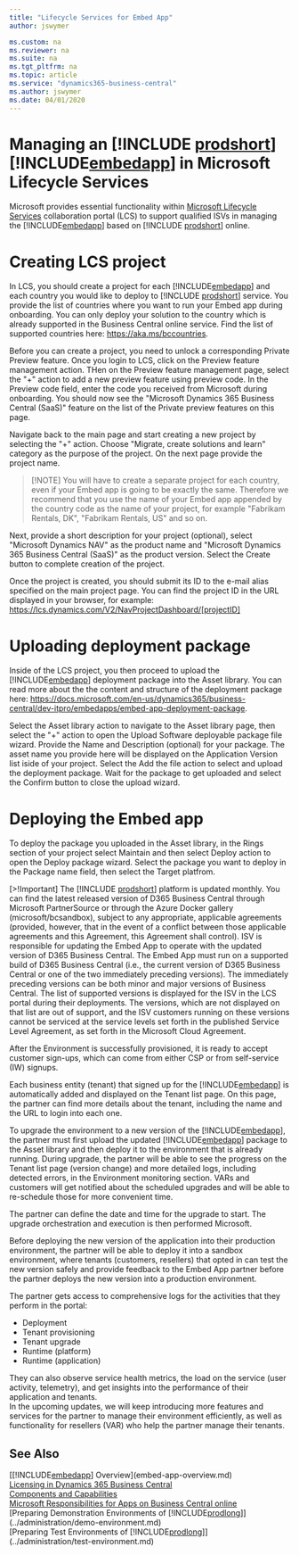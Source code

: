 ```yaml
---
title: "Lifecycle Services for Embed App"
author: jswymer

ms.custom: na
ms.reviewer: na
ms.suite: na
ms.tgt_pltfrm: na
ms.topic: article
ms.service: "dynamics365-business-central"
ms.author: jswymer
ms.date: 04/01/2020
---
```


# Managing an [!INCLUDE [prodshort](../developer/includes/prodshort.md)] [!INCLUDE[embedapp](../developer/includes/embedapp.md)] in Microsoft Lifecycle Services

Microsoft provides essential functionality within [Microsoft Lifecycle Services](https://lcs.dynamics.com/v2) collaboration portal (LCS) to support qualified ISVs in managing the [!INCLUDE[embedapp](../developer/includes/embedapp.md)] based on [!INCLUDE [prodshort](../developer/includes/prodshort.md)] online.  

# Creating LCS project

In LCS, you should create a project for each [!INCLUDE[embedapp](../developer/includes/embedapp.md)] and each country you would like to deploy to [!INCLUDE [prodshort](../developer/includes/prodshort.md)] service. You provide the list of countries where you want to run your Embed app during onboarding. You can only deploy your solution to the country which is already supported in the Business Central online service. Find the list of supported countries here: https://aka.ms/bccountries. 

Before you can create a project, you need to unlock a corresponding Private Preview feature. Once you login to LCS, click on the Preview feature management action. THen on the Preview feature management page, select the "+" action to add a new preview feature using preview code. In the Preview code field, enter the code you received from Microsoft during onboarding. You should now see the "Microsoft Dynamics 365 Business Central (SaaS)" feature on the list of the Private preview features on this page.     

Navigate back to the main page and start creating a new project by selecting the "+" action. Choose "Migrate, create solutions and learn" category as the purpose of the project. On the next page provide the project name. 

> [!NOTE] You will have to create a separate project for each country, even if your Embed app is going to be exactly the same. Therefore we recommend that you use the name of your Embed app appended by the country code as the name of your project, for example "Fabrikam Rentals, DK", "Fabrikam Rentals, US" and so on.

Next, provide a short description for your project (optional), select "Microsoft Dynamics NAV" as the product name and "Microsoft Dynamics 365 Business Central (SaaS)" as the product version. Select the Create button to complete creation of the project. 

Once the project is created, you should submit its ID to the e-mail alias specified on the main project page. You can find the project ID in the URL displayed in your browser, for example: https://lcs.dynamics.com/V2/NavProjectDashboard/[projectID]

# Uploading deployment package

Inside of the LCS project, you then proceed to upload the [!INCLUDE[embedapp](../developer/includes/embedapp.md)] deployment package into the Asset library. You can read more about the the content and structure of the deployment package here: https://docs.microsoft.com/en-us/dynamics365/business-central/dev-itpro/embedapps/embed-app-deployment-package. 

Select the Asset library action to navigate to the Asset library page, then select the "+" action to open the Upload Software deployable package file wizard. Provide the Name and Description (optional) for your package. The asset name you provide here will be displayed on the Application Version list iside of your project. Select the Add the file action to select and upload the deployment package. Wait for the package to get uploaded and select the Confirm button to close the upload wizard.  

# Deploying the Embed app

To deploy the package you uploaded in the Asset library, in the Rings section of your project select Maintain and then select Deploy action to open the Deploy package wizard. Select the package you want to deploy in the Package name field, then select the Target platfrom. 

[>!Important] The [!INCLUDE [prodshort](../developer/includes/prodshort.md)] platform is updated monthly. You can find the latest released version of D365 Business Central through Microsoft PartnerSource or through the Azure Docker gallery (microsoft/bcsandbox), subject to any appropriate, applicable agreements (provided, however, that in the event of a conflict between those applicable agreements and this Agreement, this Agreement shall control).  ISV is responsible for updating the Embed App to operate with the updated version of D365 Business Central.  The Embed App must run on a supported build of D365 Business Central (i.e., the current version of D365 Business Central or one of the two immediately preceding versions). The immediately preceding versions can be both minor and major versions of Business Central. The list of supported versions is displayed for the ISV in the LCS portal during their deployments. The versions, which are not displayed on that list are out of support, and the ISV customers running on these versions cannot be serviced at the service levels set forth in the published Service Level Agreement, as set forth in the Microsoft Cloud Agreement. 

After the Environment is successfully provisioned, it is ready to accept customer sign-ups, which can come from either CSP or from self-service (IW) signups.  

Each business entity (tenant) that signed up for the [!INCLUDE[embedapp](../developer/includes/embedapp.md)] is automatically added and displayed on the Tenant list page. On this page, the partner can find more details about the tenant, including the name and the URL to login into each one.  

To upgrade the environment to a new version of the [!INCLUDE[embedapp](../developer/includes/embedapp.md)], the partner must first upload the updated [!INCLUDE[embedapp](../developer/includes/embedapp.md)] package to the Asset library and then deploy it to the environment that is already running. During upgrade, the partner will be able to see the progress on the Tenant list page (version change) and more detailed logs, including detected errors, in the Environment monitoring section. VARs and customers will get notified about the scheduled upgrades and will be able to re-schedule those for more convenient time.  

The partner can define the date and time for the upgrade to start. The upgrade orchestration and execution is then performed Microsoft.  

Before deploying the new version of the application into their production environment, the partner will be able to deploy it into a sandbox environment, where tenants (customers, resellers) that opted in can test the new version safely and provide feedback to the Embed App partner before the partner deploys the new version into a production environment.  

The partner gets access to comprehensive logs for the activities that they perform in the portal:

- Deployment  
- Tenant provisioning  
- Tenant upgrade  
- Runtime (platform)  
- Runtime (application)  

They can also observe service health metrics, the load on the service (user activity, telemetry), and get insights into the performance of their application and tenants.  
In the upcoming updates, we will keep introducing more features and services for the partner to manage their environment efficiently, as well as functionality for resellers (VAR) who help the partner manage their tenants.  

## See Also

[[!INCLUDE[embedapp](../developer/includes/embedapp.md)] Overview](embed-app-overview.md)  
[Licensing in Dynamics 365 Business Central](licensing.md)  
[Components and Capabilities](app-components.md)  
[Microsoft Responsibilities for Apps on Business Central online](microsoft-responsibilities.md)  
[Preparing Demonstration Environments of [!INCLUDE[prodlong](../developer/includes/prodlong.md)]](../administration/demo-environment.md)  
[Preparing Test Environments of [!INCLUDE[prodlong](../developer/includes/prodlong.md)]](../administration/test-environment.md)  
